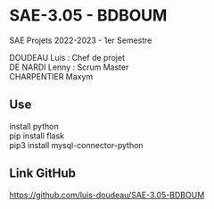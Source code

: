 # SAE-3.05 - BDBOUM
SAE Projets 2022-2023 - 1er Semestre

DOUDEAU Luis : Chef de projet\
DE NARDI Lenny : Scrum Master\
CHARPENTIER Maxym

## Use
install python\
pip install flask\
pip3 install mysql-connector-python


## Link GitHub

https://github.com/luis-doudeau/SAE-3.05-BDBOUM
